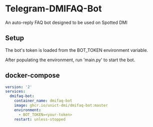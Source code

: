 # Telegram-DMIFAQ-Bot
An auto-reply FAQ bot designed to be used on Spotted DMI

## Setup
The bot's token is loaded from the BOT_TOKEN environment variable.

After populating the environment, run 'main.py' to start the bot.

## docker-compose
```yaml
version: '2'
services:
  dmifaq-bot:
    container_name: dmifaq-bot
    image: ghcr.io/unict-dmi/dmifaq-bot:master
    environment:
      - BOT_TOKEN=<your-token>
    restart: unless-stopped
```
